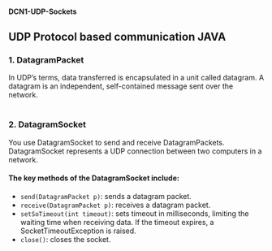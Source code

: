 #### **DCN1-UDP-Sockets**

## **UDP Protocol based communication JAVA**

### 1. DatagramPacket
   In UDP’s terms, data transferred is encapsulated in a unit called datagram. A datagram is an independent, self-contained message sent over the network.
   <br>
   <br>
### 2. DatagramSocket
   You use DatagramSocket to send and receive DatagramPackets. DatagramSocket represents a UDP connection between two computers in a network.

#### The key methods of the DatagramSocket include:

- `send(DatagramPacket p)`: sends a datagram packet.
- `receive(DatagramPacket p)`: receives a datagram packet.
- `setSoTimeout(int timeout)`: sets timeout in milliseconds, limiting the waiting time when receiving data. If the
  timeout expires, a SocketTimeoutException is raised.
- `close()`: closes the socket.